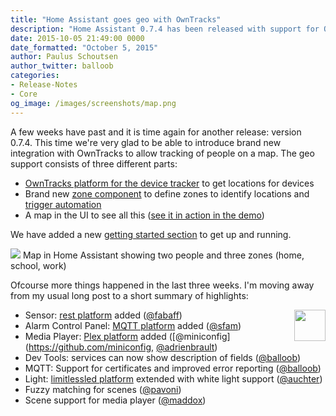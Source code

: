 ```yaml
---
title: "Home Assistant goes geo with OwnTracks"
description: "Home Assistant 0.7.4 has been released with support for OwnTracks and geofencing."
date: 2015-10-05 21:49:00 0000
date_formatted: "October 5, 2015"
author: Paulus Schoutsen
author_twitter: balloob
categories:
- Release-Notes
- Core
og_image: /images/screenshots/map.png
---
```


A few weeks have past and it is time again for another release: version 0.7.4. This time we're very glad to be able to introduce brand new integration with OwnTracks to allow tracking of people on a map. The geo support consists of three different parts:

 - [OwnTracks platform for the device tracker][platform-owntracks] to get locations for devices
 - Brand new [zone component][component-zone] to define zones to identify locations and [trigger automation][zone-automation]
 - A map in the UI to see all this ([see it in action in the demo](/demo/))

We have added a new [getting started section][start-presence] to get up and running.

[platform-owntracks]: /integrations/owntracks
[component-zone]: /integrations/zone/
[zone-automation]: /getting-started/automation-trigger/#zone-trigger
[start-presence]: /getting-started/presence-detection/

<p class='img'>
<img src='/images/screenshots/map.png' />
Map in Home Assistant showing two people and three zones (home, school, work)
</p>

Ofcourse more things happened in the last three weeks. I'm moving away from my usual long post to a short summary of highlights:

<a href='/integrations/plex#media-player'>
<img src='/images/supported_brands/plex.png' style='border:none; box-shadow: none; float: right;' height='50' />
</a>

 - Sensor: [rest platform](/integrations/rest) added ([@fabaff](https://github.com/fabaff))
 - Alarm Control Panel: [MQTT platform](/integrations/alarm_control_panel.mqtt/) added ([@sfam](https://github.com/sfam))
 - Media Player: [Plex platform](/integrations/plex#media-player) added ([@miniconfig](https://github.com/miniconfig, [@adrienbrault](https://github.com/adrienbrault))
 - Dev Tools: services can now show description of fields ([@balloob](https://github.com/balloob))
 - MQTT: Support for certificates and improved error reporting ([@balloob](https://github.com/balloob))
 - Light: [limitlessled platform](/integrations/limitlessled) extended with white light support ([@auchter](https://github.com/auchter))
 - Fuzzy matching for scenes ([@pavoni](https://github.com/pavoni))
 - Scene support for media player ([@maddox](https://github.com/maddox))
